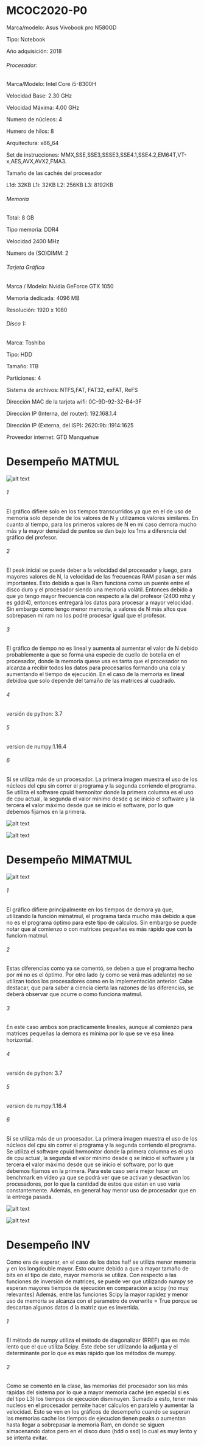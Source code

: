 # MCOC2020-P0
Marca/modelo: Asus Vivobook pro N580GD

Tipo: Notebook

Año adquisición: 2018

###### Procesador:

Marca/Modelo: Intel Core i5-8300H

Velocidad Base: 2.30 GHz

Velocidad Máxima: 4.00 GHz

Numero de núcleos: 4

Humero de hilos: 8

Arquitectura: x86_64

Set de instrucciones: MMX,SSE,SSE3,SSSE3,SSE4.1,SSE4.2,EM64T,VT-x,AES,AVX,AVX2,FMA3.

Tamaño de las cachés del procesador

L1d: 32KB
L1i: 32KB
L2: 256KB
L3: 8192KB

###### Memoria

Total: 8 GB

Tipo memoria: DDR4

Velocidad 2400 MHz

Numero de (SO)DIMM: 2

###### Tarjeta Gráfica

Marca / Modelo: Nvidia GeForce GTX 1050

Memoria dedicada: 4096 MB

Resolución: 1920 x 1080

###### Disco 1:

Marca: Toshiba

Tipo: HDD

Tamaño: 1TB

Particiones: 4

Sistema de archivos: NTFS,FAT, FAT32, exFAT, ReFS

Dirección MAC de la tarjeta wifi: 0C-9D-92-32-B4-3F

Dirección IP (Interna, del router): 192.168.1.4

Dirección IP (Externa, del ISP): 2620:9b::1914:1625

Proveedor internet: GTD Manquehue

# Desempeño MATMUL

![alt text](https://github.com/FelipeAravenaR98/MCOC2020-P0/blob/master/Rendimiento%20A%40B.png?raw=true)

###### 1
El gráfico difiere solo en los tiempos transcurridos ya que en el de uso de memoria solo depende de los valores de N y utilizamos valores similares. En cuanto al tiempo, para los primeros valores de N en mi caso demora mucho más y la mayor densidad de puntos se dan bajo los 1ms a diferencia del gráfico del profesor.
###### 2
El peak inicial se puede deber a la velocidad del procesador y luego, para mayores valores de N, la velocidad de las frecuencas RAM pasan a ser más importantes. Esto debido a que la Ram funciona como un puente entre el disco duro y el procesador siendo una memoria volátil. Entonces debido a que yo tengo mayor frecuencia con respecto a la del profesor (2400 mhz y es gddr4), entonces entregará los datos para procesar a mayor velocidad. Sin embargo como tengo menor memoria, a valores de N más altos que sobrepasen mi ram no los podré procesar igual que el profesor.
###### 3
El gráfico de tiempo no es lineal y aumenta al aumentar el valor de N debido probablemente a que se forma una especie de cuello de botella en el procesador, donde la memoria quese usa es tanta que el procesador no alcanza a recibir todos los datos para procesarlos formando una cola y aumentando el tiempo de ejecución. En el caso de la memoria es lineal debidoa que solo depende del tamaño de las matrices al cuadrado.
###### 4
versión de python: 3.7
###### 5
version de numpy:1.16.4

###### 6
Sí se utiliza más de un procesador. La primera imagen muestra el uso de los núcleos del cpu sin correr el programa y la segunda corriendo el programa. Se utiliza el software cpuid hwmonitor donde la primera columna es el uso de cpu actual, la segunda el valor minimo desde q se inicio el software y la tercera el valor máximo desde que se inicio el software, por lo que debemos fijarnos en la primera.

![alt text](https://github.com/FelipeAravenaR98/MCOC2020-P0/blob/master/cpu%20sin%20programa.JPG?raw=true)

![alt text](https://github.com/FelipeAravenaR98/MCOC2020-P0/blob/master/cpu%20con%20programa.JPG?raw=true)

# Desempeño MIMATMUL

![alt text](https://github.com/FelipeAravenaR98/MCOC2020-P0/blob/master/Rendimiento%20A%40B%20mimatmul.png?raw=true)

###### 1
El gráfico difiere principalmente en los tiempos de demora ya que, utilizando la función mimatmul, el programa tarda mucho más debido a que no es el programa óptimo para este tipo de cálculos. Sin embargo se puede notar que al comienzo o con matrices pequeñas es más rápido que con la funciom matmul.
###### 2
Estas diferencias como ya se comentó, se deben a que el programa hecho por mi no es el óptimo. Por otro lado (y como se verá mas adelante) no se utilizan todos los procesadores como en la implementación anterior. Cabe destacar, que para saber a ciencia cierta las razones de las diferencias, se deberá observar que ocurre o como funciona matmul.
###### 3
En este caso ambos son practicamente lineales, aunque al comienzo para matrices pequeñas la demora es mínima por lo que se ve esa línea horizontal.
###### 4
versión de python: 3.7
###### 5
version de numpy:1.16.4

###### 6
Sí se utiliza más de un procesador. La primera imagen muestra el uso de los núcleos del cpu sin correr el programa y la segunda corriendo el programa. Se utiliza el software cpuid hwmonitor donde la primera columna es el uso de cpu actual, la segunda el valor minimo desde q se inicio el software y la tercera el valor máximo desde que se inicio el software, por lo que debemos fijarnos en la primera. Para este caso sería mejor hacer un benchmark en vídeo ya que se podrá ver que se activan y desactivan los procesadores, por lo que la cantidad de estos que estan en uso varía constantemente. Además, en general hay menor uso de procesador que en la entrega pasada.

![alt text](https://github.com/FelipeAravenaR98/MCOC2020-P0/blob/master/cpu%20sin%20programa%20mimatmul.JPG?raw=true)

![alt text](https://github.com/FelipeAravenaR98/MCOC2020-P0/blob/master/cpu%20con%20programa%20mimatmul.JPG?raw=true)


# Desempeño INV

Como era de esperar, en el caso de los datos half se utiliza menor memoria y en los longdouble mayor. Esto ocurre debido a que a mayor tamaño de bits en el tipo de dato, mayor memoria se utiliza. Con respecto a las funciones de inversión de matrices, se puede ver que utilizando numpy se esperan mayores tiempos de ejecución en comparación a scipy (no muy relevantes) Además, entre las funciones Scipy la mayor rapidez y menor uso de memoria se alcanza con el parametro de overwrite = True porque se descartan algunos datos d la matriz que es invertida.

###### 1
El método de numpy utiliza el método de diagonalizar (RREF) que es más lento que el que utiliza Scipy. Éste debe ser utilizando la adjunta y el determinante por lo que es más rápido que los métodos de mumpy.

###### 2

Como se comentó en la clase, las memorias del procesador son las más rápidas del sistema por lo que a mayor memoria caché (en especial si es del tipo L3) los tiempos de ejecución disminuyen. Sumado a esto, tener más nucleos en el procesador permite hacer cálculos en paralelo y aumentar la velocidad. Esto se ven en los gráficos de desempeño cuando se superan las memorias cache los tiempos de ejecucion tienen peaks o aumentan hasta llegar a sobrepasar la memoria Ram, en donde se siguen almacenando datos pero en el disco duro (hdd o ssd) lo cual es muy lento y se intenta evitar.



